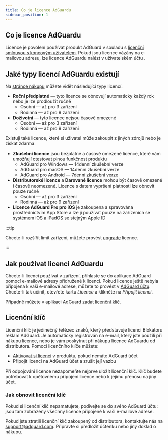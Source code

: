 ```yaml
---
title: Co je licence AdGuardu
sidebar_position: 1
---
```


## Co je licence AdGuardu

Licence je povolení používat produkt AdGuard v souladu s [licenční smlouvou s koncovým uživatelem](https://adguard.com/eula.html). Pokud jsou licence vázány na e-mailovou adresu, lze licence AdGuardu nalézt v uživatelském účtu [](https://my.adguard.com/).

## Jaké typy licencí AdGuardu existují

Na [stránce nákupu](https://adguard.com/license.html) můžete vidět následující typy licencí:

- **Roční předplatné** — tyto licence se obnovují automaticky každý rok nebo je lze prodloužit ručně
    - Osobní — až pro 3 zařízení
    - Rodinná — až pro 9 zařízení
- **Doživotní** — tyto licence nejsou časově omezené
    - Osobní — až pro 3 zařízení
    - Rodinná — až pro 9 zařízení

Existují také licence, které si uživatel může zakoupit z jiných zdrojů nebo je získat zdarma:

- **Zkušební licence** jsou bezplatné a časově omezené licence, které vám umožňují otestovat plnou funkčnost produktu
    - AdGuard pro Windows — 14denní zkušební verze
    - AdGuard pro macOS — 14denní zkušební verze
    - AdGuard pro Android — 7denní zkušební verze
- **Distributorské licence** a **Darované licence** mohou být časově omezené i časově neomezené. Licence s datem vypršení platnosti lze obnovit pouze ručně
    - Osobní — až pro 3 zařízení
    - Rodinná — až pro 9 zařízení
- **Licence AdGuard Pro pro iOS** je zakoupena a spravována prostřednictvím App Store a lze ji používat pouze na zařízeních se systémem iOS a iPadOS se stejným Apple ID

:::tip

Chcete-li rozšířit limit zařízení, můžete provést [upgrade](../payment-options/#upgrade) licence.

:::

## Jak používat licenci AdGuardu

Chcete-li licenci používat v zařízení, přihlaste se do aplikace AdGuard pomocí e-mailové adresy přidružené k licenci. Pokud licence ještě nebyla připojena k vaší e-mailové adrese, můžete to provést v [AdGuard účtu](https://my.adguard.com/). Chcete-li tak učinit, otevřete kartu *Licence* a klikněte na *Připojit licenci*.

Případně můžete v aplikaci AdGuard zadat [licenční klíč](#license-key).

## Licenční klíč

Licenční klíč je jedinečný řetězec znaků, který představuje licenci Blokátoru reklam AdGuard. Je automaticky registrován na e-mail, který jste použili při nákupu licence, nebo je vám poskytnut při nákupu licence AdGuardu od distributora. Pomocí licenčního klíče můžete:

- [Aktivovat si licenci](../activation) v produktu, pokud nemáte AdGuard účet
- Připojit licenci na AdGuard účet a zrušit její vazbu

Při odpojování licence nezapomeňte nejprve uložit licenční klíč. Klíč budete potřebovat k opětovnému připojení licence nebo k jejímu přenosu na jiný účet.

### Jak obnovit licenční klíč

Pokud si licenční klíč nepamatujete, podívejte se do svého AdGuard účtu: jsou tam zobrazeny všechny licence připojené k vaši e-mailové adrese.

Pokud jste ztratili licenční klíč zakoupený od distributora, kontaktujte nás na support@adguard.com. Připravte si předložit účtenku nebo jiný doklad o nákupu.
